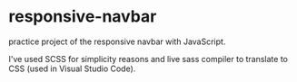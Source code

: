 # responsive-navbar
practice project of the responsive navbar with JavaScript. 

I've used SCSS for simplicity reasons and 
live sass compiler to translate to 
CSS (used in Visual Studio Code).
